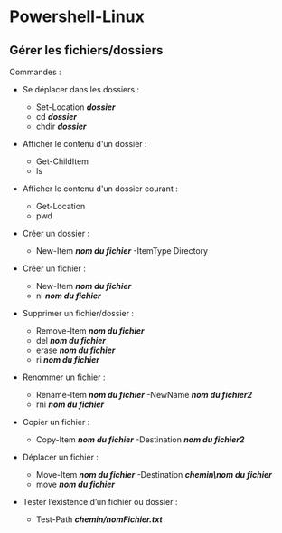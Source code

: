 # Powershell-Linux 


## Gérer les fichiers/dossiers


Commandes : 

- Se déplacer dans les dossiers : 
    - Set-Location ***dossier*** 
    - cd ***dossier*** 
    - chdir ***dossier*** 

- Afficher le contenu d'un dossier :
    - Get-ChildItem 
    - ls
  
- Afficher le contenu d'un dossier courant : 
    - Get-Location 
    - pwd 

- Créer un dossier :
    - New-Item ***nom du fichier*** -ItemType Directory 

- Créer un fichier :
    - New-Item ***nom du fichier*** 
    - ni ***nom du fichier***

- Supprimer un fichier/dossier : 
    - Remove-Item ***nom du fichier*** 
    - del ***nom du fichier*** 
    - erase ***nom du fichier*** 
    - ri ***nom du fichier***

- Renommer un fichier : 
    - Rename-Item ***nom du fichier*** -NewName ***nom du fichier2*** 
    - rni ***nom du fichier***

- Copier un fichier : 
    - Copy-Item ***nom du fichier*** -Destination ***nom du fichier2***

- Déplacer un fichier : 
    - Move-Item ***nom du fichier*** -Destination ***chemin\nom du fichier*** 
    - move ***nom du fichier***

- Tester l’existence d’un fichier ou dossier : 
    - Test-Path ***chemin/nomFichier.txt***
